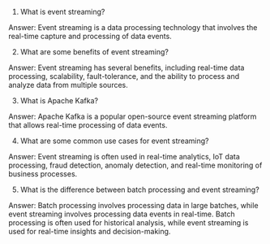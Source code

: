 1. What is event streaming? 

Answer: Event streaming is a data processing technology that involves the real-time capture and processing of data events.

2. What are some benefits of event streaming? 

Answer: Event streaming has several benefits, including real-time data processing, scalability, fault-tolerance, and the ability to process and analyze data from multiple sources.

3. What is Apache Kafka? 

Answer: Apache Kafka is a popular open-source event streaming platform that allows real-time processing of data events.

4. What are some common use cases for event streaming? 

Answer: Event streaming is often used in real-time analytics, IoT data processing, fraud detection, anomaly detection, and real-time monitoring of business processes.

5. What is the difference between batch processing and event streaming? 

Answer: Batch processing involves processing data in large batches, while event streaming involves processing data events in real-time. Batch processing is often used for historical analysis, while event streaming is used for real-time insights and decision-making.